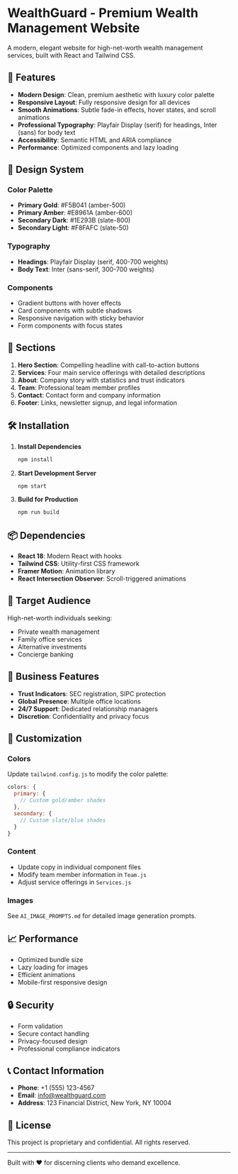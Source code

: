 # WealthGuard - Premium Wealth Management Website

A modern, elegant website for high-net-worth wealth management services, built with React and Tailwind CSS.

## 🚀 Features

- **Modern Design**: Clean, premium aesthetic with luxury color palette
- **Responsive Layout**: Fully responsive design for all devices
- **Smooth Animations**: Subtle fade-in effects, hover states, and scroll animations
- **Professional Typography**: Playfair Display (serif) for headings, Inter (sans) for body text
- **Accessibility**: Semantic HTML and ARIA compliance
- **Performance**: Optimized components and lazy loading

## 🎨 Design System

### Color Palette
- **Primary Gold**: #F5B041 (amber-500)
- **Primary Amber**: #E8961A (amber-600) 
- **Secondary Dark**: #1E293B (slate-800)
- **Secondary Light**: #F8FAFC (slate-50)

### Typography
- **Headings**: Playfair Display (serif, 400-700 weights)
- **Body Text**: Inter (sans-serif, 300-700 weights)

### Components
- Gradient buttons with hover effects
- Card components with subtle shadows
- Responsive navigation with sticky behavior
- Form components with focus states

## 📱 Sections

1. **Hero Section**: Compelling headline with call-to-action buttons
2. **Services**: Four main service offerings with detailed descriptions
3. **About**: Company story with statistics and trust indicators
4. **Team**: Professional team member profiles
5. **Contact**: Contact form and company information
6. **Footer**: Links, newsletter signup, and legal information

## 🛠️ Installation

1. **Install Dependencies**
   ```bash
   npm install
   ```

2. **Start Development Server**
   ```bash
   npm start
   ```

3. **Build for Production**
   ```bash
   npm run build
   ```

## 📦 Dependencies

- **React 18**: Modern React with hooks
- **Tailwind CSS**: Utility-first CSS framework
- **Framer Motion**: Animation library
- **React Intersection Observer**: Scroll-triggered animations

## 🎯 Target Audience

High-net-worth individuals seeking:
- Private wealth management
- Family office services
- Alternative investments
- Concierge banking

## 💼 Business Features

- **Trust Indicators**: SEC registration, SIPC protection
- **Global Presence**: Multiple office locations
- **24/7 Support**: Dedicated relationship managers
- **Discretion**: Confidentiality and privacy focus

## 🎨 Customization

### Colors
Update `tailwind.config.js` to modify the color palette:
```javascript
colors: {
  primary: {
    // Custom gold/amber shades
  },
  secondary: {
    // Custom slate/blue shades
  }
}
```

### Content
- Update copy in individual component files
- Modify team member information in `Team.js`
- Adjust service offerings in `Services.js`

### Images
See `AI_IMAGE_PROMPTS.md` for detailed image generation prompts.

## 📈 Performance

- Optimized bundle size
- Lazy loading for images
- Efficient animations
- Mobile-first responsive design

## 🔒 Security

- Form validation
- Secure contact handling
- Privacy-focused design
- Professional compliance indicators

## 📞 Contact Information

- **Phone**: +1 (555) 123-4567
- **Email**: info@wealthguard.com
- **Address**: 123 Financial District, New York, NY 10004

## 📄 License

This project is proprietary and confidential. All rights reserved.

---

Built with ❤️ for discerning clients who demand excellence.


